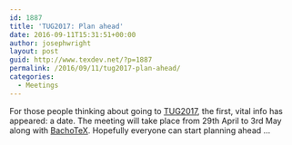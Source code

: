 ```yaml
---
id: 1887
title: 'TUG2017: Plan ahead'
date: 2016-09-11T15:31:51+00:00
author: josephwright
layout: post
guid: http://www.texdev.net/?p=1887
permalink: /2016/09/11/tug2017-plan-ahead/
categories:
  - Meetings
---
```

For those people thinking about going to <a href="http://tug.org/tug2017/">TUG2017</a>, the first, vital info has appeared: a date. The meeting will take place from 29th April to 3rd May along with <a href="http://www.gust.org.pl/bachotex/">BachoTeX</a>. Hopefully everyone can start planning ahead ...
